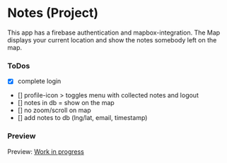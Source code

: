 # Notes (Project)

This app has a firebase authentication and mapbox-integration.
The Map displays your current location and show the notes somebody
left on the map.

### ToDos

- [x] complete login
- [] profile-icon > toggles menu with collected notes and logout
- [] notes in db = show on the map
- [] no zoom/scroll on map
- [] add notes to db (lng/lat, email, timestamp)

### Preview

Preview: [Work in progress](http://localhost:3000)
